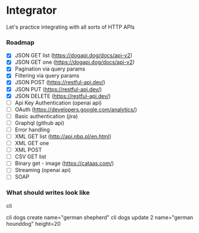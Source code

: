 # Integrator

Let's practice integrating with all sorts of HTTP APIs

### Roadmap

- [x] JSON GET list (https://dogapi.dog/docs/api-v2)
- [x] JSON GET one (https://dogapi.dog/docs/api-v2)
- [x] Pagination via query params
- [x] Filtering via query params
- [x] JSON POST (https://restful-api.dev/)
- [x] JSON PUT (https://restful-api.dev/)
- [x] JSON DELETE (https://restful-api.dev/)
- [ ] Api Key Authentication (openai api)
- [ ] OAuth (https://developers.google.com/analytics/)
- [ ] Basic authentication (jira)
- [ ] Graphql (github api)
- [ ] Error handling
- [ ] XML GET list (http://api.nbp.pl/en.html)
- [ ] XML GET one
- [ ] XML POST
- [ ] CSV GET list
- [ ] Binary get - image (https://cataas.com/)
- [ ] Streaming (openai api)
- [ ] SOAP

### What should writes look like

cli <api> <action> <args> <fields>

cli dogs create name="german shepherd"
cli dogs update 2 name="german hounddog" height=20